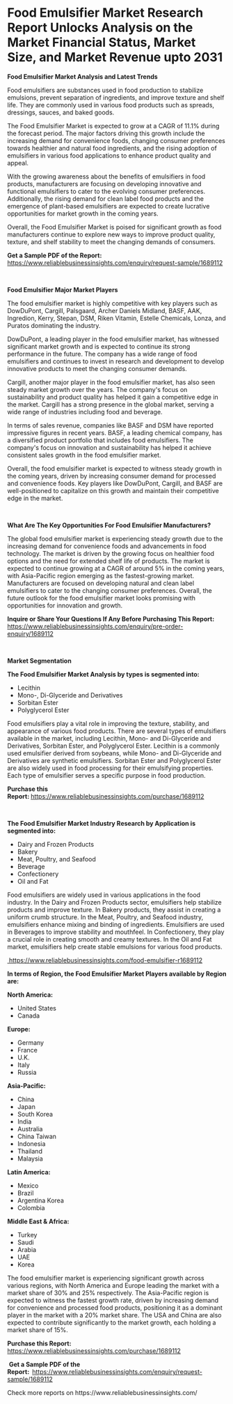 <p><h1>Food Emulsifier Market Research Report Unlocks Analysis on the Market Financial Status, Market Size, and Market Revenue upto 2031</h1></p><p><strong>Food Emulsifier Market Analysis and Latest Trends</strong></p>
<p><p>Food emulsifiers are substances used in food production to stabilize emulsions, prevent separation of ingredients, and improve texture and shelf life. They are commonly used in various food products such as spreads, dressings, sauces, and baked goods.</p><p>The Food Emulsifier Market is expected to grow at a CAGR of 11.1% during the forecast period. The major factors driving this growth include the increasing demand for convenience foods, changing consumer preferences towards healthier and natural food ingredients, and the rising adoption of emulsifiers in various food applications to enhance product quality and appeal.</p><p>With the growing awareness about the benefits of emulsifiers in food products, manufacturers are focusing on developing innovative and functional emulsifiers to cater to the evolving consumer preferences. Additionally, the rising demand for clean label food products and the emergence of plant-based emulsifiers are expected to create lucrative opportunities for market growth in the coming years.</p><p>Overall, the Food Emulsifier Market is poised for significant growth as food manufacturers continue to explore new ways to improve product quality, texture, and shelf stability to meet the changing demands of consumers.</p></p>
<p><strong>Get a Sample PDF of the Report:&nbsp;</strong> <a href="https://www.reliablebusinessinsights.com/enquiry/request-sample/1689112">https://www.reliablebusinessinsights.com/enquiry/request-sample/1689112</a></p>
<p>&nbsp;</p>
<p><strong>Food Emulsifier Major Market Players</strong></p>
<p><p>The food emulsifier market is highly competitive with key players such as DowDuPont, Cargill, Palsgaard, Archer Daniels Midland, BASF, AAK, Ingredion, Kerry, Stepan, DSM, Riken Vitamin, Estelle Chemicals, Lonza, and Puratos dominating the industry.</p><p>DowDuPont, a leading player in the food emulsifier market, has witnessed significant market growth and is expected to continue its strong performance in the future. The company has a wide range of food emulsifiers and continues to invest in research and development to develop innovative products to meet the changing consumer demands.</p><p>Cargill, another major player in the food emulsifier market, has also seen steady market growth over the years. The company's focus on sustainability and product quality has helped it gain a competitive edge in the market. Cargill has a strong presence in the global market, serving a wide range of industries including food and beverage.</p><p>In terms of sales revenue, companies like BASF and DSM have reported impressive figures in recent years. BASF, a leading chemical company, has a diversified product portfolio that includes food emulsifiers. The company's focus on innovation and sustainability has helped it achieve consistent sales growth in the food emulsifier market.</p><p>Overall, the food emulsifier market is expected to witness steady growth in the coming years, driven by increasing consumer demand for processed and convenience foods. Key players like DowDuPont, Cargill, and BASF are well-positioned to capitalize on this growth and maintain their competitive edge in the market.</p></p>
<p>&nbsp;</p>
<p><strong>What Are The Key Opportunities For Food Emulsifier Manufacturers?</strong></p>
<p><p>The global food emulsifier market is experiencing steady growth due to the increasing demand for convenience foods and advancements in food technology. The market is driven by the growing focus on healthier food options and the need for extended shelf life of products. The market is expected to continue growing at a CAGR of around 5% in the coming years, with Asia-Pacific region emerging as the fastest-growing market. Manufacturers are focused on developing natural and clean label emulsifiers to cater to the changing consumer preferences. Overall, the future outlook for the food emulsifier market looks promising with opportunities for innovation and growth.</p></p>
<p><strong>Inquire or Share Your Questions If Any Before Purchasing This Report:</strong> <a href="https://www.reliablebusinessinsights.com/enquiry/pre-order-enquiry/1689112">https://www.reliablebusinessinsights.com/enquiry/pre-order-enquiry/1689112</a></p>
<p>&nbsp;</p>
<p><strong>Market Segmentation</strong></p>
<p><strong>The Food Emulsifier Market Analysis by types is segmented into:</strong></p>
<p><ul><li>Lecithin</li><li>Mono-, Di-Glyceride and Derivatives</li><li>Sorbitan Ester</li><li>Polyglycerol Ester</li></ul></p>
<p><p>Food emulsifiers play a vital role in improving the texture, stability, and appearance of various food products. There are several types of emulsifiers available in the market, including Lecithin, Mono- and Di-Glyceride and Derivatives, Sorbitan Ester, and Polyglycerol Ester. Lecithin is a commonly used emulsifier derived from soybeans, while Mono- and Di-Glyceride and Derivatives are synthetic emulsifiers. Sorbitan Ester and Polyglycerol Ester are also widely used in food processing for their emulsifying properties. Each type of emulsifier serves a specific purpose in food production.</p></p>
<p><strong>Purchase this Report:&nbsp;</strong><a href="https://www.reliablebusinessinsights.com/purchase/1689112">https://www.reliablebusinessinsights.com/purchase/1689112</a></p>
<p>&nbsp;</p>
<p><strong>The Food Emulsifier Market Industry Research by Application is segmented into:</strong></p>
<p><ul><li>Dairy and Frozen Products</li><li>Bakery</li><li>Meat, Poultry, and Seafood</li><li>Beverage</li><li>Confectionery</li><li>Oil and Fat</li></ul></p>
<p><p>Food emulsifiers are widely used in various applications in the food industry. In the Dairy and Frozen Products sector, emulsifiers help stabilize products and improve texture. In Bakery products, they assist in creating a uniform crumb structure. In the Meat, Poultry, and Seafood industry, emulsifiers enhance mixing and binding of ingredients. Emulsifiers are used in Beverages to improve stability and mouthfeel. In Confectionery, they play a crucial role in creating smooth and creamy textures. In the Oil and Fat market, emulsifiers help create stable emulsions for various food products.</p></p>
<p><a href="https://www.reliablebusinessinsights.com/food-emulsifier-r1689112">&nbsp;https://www.reliablebusinessinsights.com/food-emulsifier-r1689112</a></p>
<p><strong>In terms of Region, the Food Emulsifier Market Players available by Region are:</strong></p>
<p>
    <p> <strong> North America: </strong>
        <ul>
            <li>United States</li>
            <li>Canada</li>
        </ul>
        </p> 
    <p> <strong> Europe: </strong>
        <ul>
            <li>Germany</li>
            <li>France</li>
            <li>U.K.</li>
            <li>Italy</li>
            <li>Russia</li>
        </ul>
        </p> 
    <p> <strong> Asia-Pacific: </strong>
        <ul>
            <li>China</li>
            <li>Japan</li>
            <li>South Korea</li>
            <li>India</li>
            <li>Australia</li>
            <li>China Taiwan</li>
            <li>Indonesia</li>
            <li>Thailand</li>
            <li>Malaysia</li>
        </ul>
        </p> 
    <p> <strong> Latin America: </strong>
        <ul>
            <li>Mexico</li>
            <li>Brazil</li>
            <li>Argentina Korea</li>
            <li>Colombia</li>
        </ul>
        </p> 
    <p> <strong> Middle East & Africa: </strong>
        <ul>
            <li>Turkey</li>
            <li>Saudi</li>
            <li>Arabia</li>
            <li>UAE</li>
            <li>Korea</li>
        </ul>
    </p>
    </p>
<p><p>The food emulsifier market is experiencing significant growth across various regions, with North America and Europe leading the market with a market share of 30% and 25% respectively. The Asia-Pacific region is expected to witness the fastest growth rate, driven by increasing demand for convenience and processed food products, positioning it as a dominant player in the market with a 20% market share. The USA and China are also expected to contribute significantly to the market growth, each holding a market share of 15%.</p></p>
<p><strong>Purchase this Report: </strong><a href="https://www.reliablebusinessinsights.com/purchase/1689112">https://www.reliablebusinessinsights.com/purchase/1689112</a></p>
<p>&nbsp;<strong>Get a Sample PDF of the Report:&nbsp;&nbsp;</strong><a href="https://www.reliablebusinessinsights.com/enquiry/request-sample/1689112">https://www.reliablebusinessinsights.com/enquiry/request-sample/1689112</a></p>
<p><strong></strong></p>
<p>Check more reports on https://www.reliablebusinessinsights.com/</p>